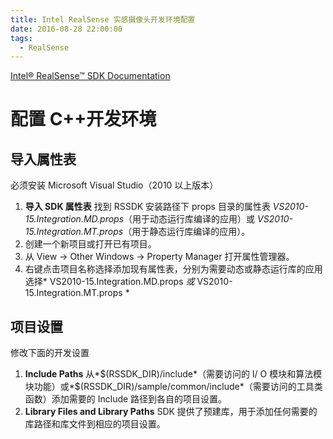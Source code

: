 ```yaml
---
title: Intel RealSense 实感摄像头开发环境配置
date: 2016-08-28 22:00:00
tags:
  - RealSense
---
```


[Intel® RealSense™ SDK Documentation](https://software.intel.com/sites/landingpage/realsense/camera-sdk/v1.1/documentation/html/index.html)

# 配置 C++开发环境

## 导入属性表

必须安装 Microsoft Visual Studio（2010 以上版本）

1. **导入 SDK 属性表** 找到 RSSDK 安装路径下 props 目录的属性表 _VS2010-15.Integration.MD.props_（用于动态运行库编译的应用）或 _VS2010-15.Integration.MT.props_（用于静态运行库编译的应用）。
2. 创建一个新项目或打开已有项目。
3. 从 View → Other Windows → Property Manager 打开属性管理器。
4. 右键点击项目名称选择添加现有属性表，分别为需要动态或静态运行库的应用选择* VS2010-15.Integration.MD.props *或* VS2010-15.Integration.MT.props *

## 项目设置

修改下面的开发设置

1. **Include Paths** 从*\$(RSSDK_DIR)/include*（需要访问的 I/ O 模块和算法模块功能）或*\$(RSSDK_DIR)/sample/common/include*（需要访问的工具类函数）添加需要的 Include 路径到各自的项目设置。
2. **Library Files and Library Paths** SDK 提供了预建库，用于添加任何需要的库路径和库文件到相应的项目设置。

